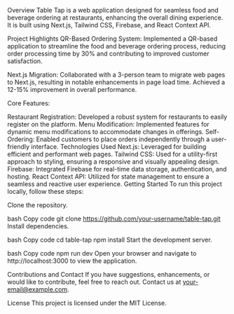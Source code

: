 Overview
Table Tap is a web application designed for seamless food and beverage ordering at restaurants, enhancing the overall dining experience. It is built using Next.js, Tailwind CSS, Firebase, and React Context API.

Project Highlights
QR-Based Ordering System: Implemented a QR-based application to streamline the food and beverage ordering process, reducing order processing time by 30% and contributing to improved customer satisfaction.

Next.js Migration: Collaborated with a 3-person team to migrate web pages to Next.js, resulting in notable enhancements in page load time. Achieved a 12-15% improvement in overall performance.

Core Features:

Restaurant Registration: Developed a robust system for restaurants to easily register on the platform.
Menu Modification: Implemented features for dynamic menu modifications to accommodate changes in offerings.
Self-Ordering: Enabled customers to place orders independently through a user-friendly interface.
Technologies Used
Next.js: Leveraged for building efficient and performant web pages.
Tailwind CSS: Used for a utility-first approach to styling, ensuring a responsive and visually appealing design.
Firebase: Integrated Firebase for real-time data storage, authentication, and hosting.
React Context API: Utilized for state management to ensure a seamless and reactive user experience.
Getting Started
To run this project locally, follow these steps:

Clone the repository.

bash
Copy code
git clone https://github.com/your-username/table-tap.git
Install dependencies.

bash
Copy code
cd table-tap
npm install
Start the development server.

bash
Copy code
npm run dev
Open your browser and navigate to http://localhost:3000 to view the application.

Contributions and Contact
If you have suggestions, enhancements, or would like to contribute, feel free to reach out. Contact us at your-email@example.com.

License
This project is licensed under the MIT License.
